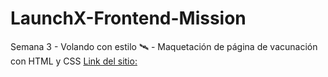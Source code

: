 # LaunchX-Frontend-Mission
Semana 3 - Volando con estilo 🛰️ - Maquetación de página de vacunación con HTML y CSS
 [Link del sitio:](https://joserobertrosasc.github.io/Vaccine/)
